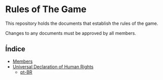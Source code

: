# Rules of The Game

This repository holds the documents that establish the rules of the game.

Changes to any documents must be approved by all members.

## Índice

* [Members](members)
* [Universal Declaration of Human Rights](human-rights\universal-declaration-of-human-rights.md)
  * [pt-BR](human-rights\declaracao-universal-dos-direitos-humanos.md)
